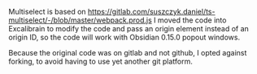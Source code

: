 Multiselect is based on https://gitlab.com/suszczyk.daniel/ts-multiselect/-/blob/master/webpack.prod.js
I moved the code into Excalibrain to modify the code and pass an origin element instead of an origin ID, so the code will work with Obsidian 0.15.0 popout windows.

Because the original code was on gitlab and not github, I opted against forking, to avoid having to use yet another git platform.